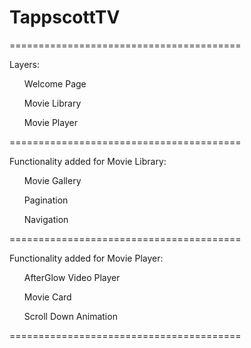# TappscottTV
========================================
<p>Layers:</p>
<ol>Welcome Page</ol>
<ol>Movie Library</ol>
<ol>Movie Player</ol>
========================================
<p>Functionality added for Movie Library:</p>
<ol>Movie Gallery</ol>
<ol>Pagination</ol>
<ol>Navigation </ol>
========================================
<p>Functionality added for Movie Player:<p>

<ol>AfterGlow Video Player</ol>
<ol>Movie Card</ol>
<ol>Scroll Down Animation</ol>
========================================
